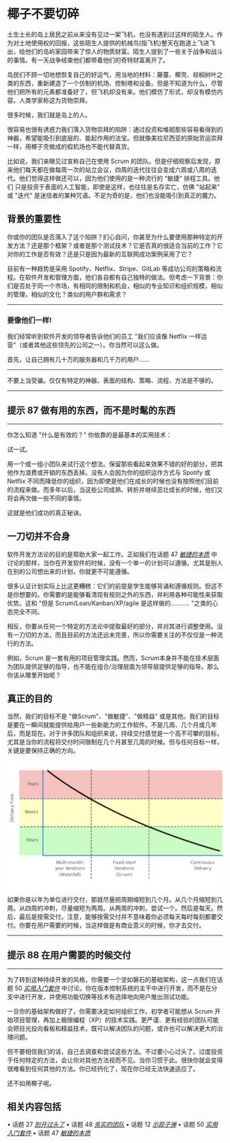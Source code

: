 # 椰子不要切碎
<!-- 2020.04.27 -->

土生土长的岛上居民之前从来没有见过一架飞机，也没有遇到过这样的陌生人。作为对土地使用权的回报，这些陌生人提供的机械鸟(指飞机)整天在跑道上飞进飞出，给他们的岛屿家园带来了惊人的物质财富。陌生人提到了一些关于战争和战斗的事情。有一天战争结束他们都带着他们的奇特财富离开了。

岛民们不顾一切地想恢复自己的好运气，用当地的材料：藤蔓、椰壳、棕榈树叶之类的东西，重新建造了一个仿制的机场、控制塔和设备。但是不知道为什么，尽管他们把所有的元素都准备好了，但飞机却没有来。他们模仿了形式，却没有模仿内容。人类学家称这为货物崇拜。

很多时候，我们就是岛上的人。

很容易也很有诱惑力我们落入货物崇拜的陷阱：通过投资和堆砌那些容易看得到的神器，希望能吸引到底层的、能起作用的法宝。但就像美拉尼西亚的原始货运崇拜一样，用椰子壳做成的假机场也不能代替真货。

比如说，我们亲眼见过宣称自己在使用 Scrum 的团队。但是仔细观察后发现，原来他们每天都在做每周一次的站立会议，四周的迭代往往会变成六周或八周的迭代。他们觉得这样做还可以，因为他们使用的是一种流行的 "敏捷" 排程工具。他们
只是投资于表面的人工智能，即使是这样，也往往是名存实亡，仿佛 "站起来" 或 "迭代" 是迷信者的某种咒语。不足为奇的是，他们也没能吸引到真正的魔力。

## 背景的重要性
你或你的团队是否落入了这个陷阱？扪心自问，你甚至为什么要使用那种特定的开发方法？还是那个框架？或者是那个测试技术？它是否真的很适合当前的工作？它对你的工作是否有效？还是只是因为最新的互联网成功案例采用了它？

目前有一种趋势是采用 Spotify、Netflix、Stripe、GitLab 等成功公司的策略和流程。在软件开发和管理方面，他们各自都有自己独特的做法。但考虑一下背景：你们是否处于同一个市场，有相同的限制和机会，相似的专业知识和组织规模，相似的管理，相似的文化？类似的用户群和需求？

---
### 要像他们一样!
我们经常听到软件开发的领导者告诉他们的员工 "我们应该像 Netflix 一样运营"（或者其他这些领先的公司之一）。你当然可以这么做。

首先，让自己拥有几十万的服务器和几千万的用户......

---

不要上当受骗。仅仅有特定的神器、表面的结构、策略、流程、方法是不够的。

---
## 提示 87 做有用的东西，而不是时髦的东西
---

你怎么知道 "什么是有效的？" 你依靠的是最基本的实用技术：

试一试。

用一个或一组小团队来试行这个想法。保留那些看起来效果不错的好的部分，把其他作为浪费或开销的东西丢掉。没有人会因为你的组织运作方式与 Spotify 或 Netflix 不同而降低你的组织，因为即使是他们在成长的时候也没有按照他们目前的流程来做。而多年以后，当这些公司成熟、转折并继续茁壮成长的时候，他们又将会再次做一些不同的事情。

这就是他们成功的真正秘诀。

## 一刀切并不合身
软件开发方法论的目的是帮助大家一起工作。正如我们在话题 47 [_敏捷的本质_](../Chapter8/敏捷的本质.md) 中讨论的那样，当你在开发软件的时候，没有一个单一的计划可以遵循，尤其是别人在别的公司想出来的计划，你就更不可能遵循。

很多认证计划实际上比这更糟糕：它们的前提是学生能够背诵和遵循规则。但这不是你想要的。你需要的是能够看清现有规则之外的东西，并利用各种可能性来获取优势。这和 "但是 Scrum/Lean/Kanban/XP/agile 是这样做的........... "之类的心态完全不同。

相反，你要从任何一个特定的方法论中提取最好的部分，并对其进行调整使用。没有一刀切的方法，而且目前的方法还远未完善，所以你需要关注的不仅仅是一种流行的方法。

例如，Scrum 是一套有用的项目管理实践。然而，Scrum本身并不能在技术层面为团队提供足够的指导，也不能在组合/治理层面为领导层提供足够的指导。那么你该从哪里开始呢？

## 真正的目的
当然，我们的目标不是 "做Scrum"、"做敏捷"、"做精益" 或是其他。我们的目标是要在一瞬间就能提供给用户一些新能力的工作软件。不是几周、几个月或几年后，而是现在。对于许多团队和组织来说，持续交付感觉是一个高不可攀的目标，尤其是当你的流程将交付时间限制在几个月甚至几周的时候。但与任何目标一样，关键是要保持正确的方向。

![deliver time](../assets/topic49_1.png)

如果你是以年为单位进行交付，那就尽量把周期缩短到几个月。从几个月缩短到几周。从四周的冲刺，尽量缩短为两周。从两周的冲刺，尝试一个。然后是每天。然后，最后是按需交付。注意，能够按需交付并不意味着你必须每天每时每刻都要交付。你要在用户需要的时候，当这样做是有商业意义的时候，你才去交付。

---
## 提示 88 在用户需要的时候交付
---

为了转到这种持续开发的风格，你需要一个坚如磐石的基础架构，这一点我们在话题 50 [_实用入门套件_](./实用入门套件.md) 中讨论。你在版本控制系统的主干中进行开发，而不是在分支中进行开发，并使用功能切换等技术有选择地向用户推出测试功能。

一旦你的基础架构做好了，你需要决定如何组织工作。初学者可能想从 Scrum 开始项目管理，再加上极限编程（XP）的技术实践。更严谨、更有经验的团队可能会把目光投向看板和精益技术，既可以解决团队的问题，或许也可以解决更大的治理问题。

但不要相信我们的话，自己去调查和尝试这些方法。不过要小心过头了。过度投资于任何特定的方法，会让你对其他方法视而不见。当你习惯于此。很快你就会变得很难看到任何其他的方法。你已经钙化了，现在你已经无法快速适应了。

还不如用椰子呢。

## 相关内容包括
• 话题 27 [_别开过头了_](../Chapter4/别开过头了.md)
• 话题 48 [_务实的团队_](./务实的团队.md)
• 话题 12 [_示踪子弹_](../Chapter2/示踪子弹.md)
• 话题 50 [_实用入门套件_](./实用入门套件.md)
• 话题 47 [_敏捷的本质_](../Chapter8/敏捷的本质.md)
